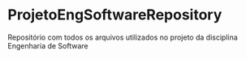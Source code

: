 # ProjetoEngSoftwareRepository
Repositório com todos os arquivos utilizados no projeto da disciplina Engenharia de Software
